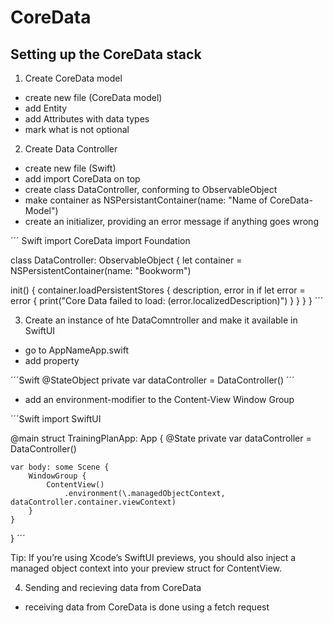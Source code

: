 # CoreData
## Setting up the CoreData stack

1. Create CoreData model
- create new file (CoreData model)
- add Entity
- add Attributes with data types
- mark what is not optional

2. Create Data Controller
- create new file (Swift)
- add import CoreData on top
- create class DataController, conforming to ObservableObject
- make container as NSPersistantContainer(name: "Name of CoreData-Model")
- create an initializer, providing an error message if anything goes wrong

´´´
Swift
import CoreData
import Foundation

class DataController: ObservableObject {
  let container = NSPersistentContainer(name: "Bookworm")

  init() {
    container.loadPersistentStores { description, error in
      if let error = error {
          print("Core Data failed to load: \(error.localizedDescription)")
      }
    }
  }
}
´´´

3. Create an instance of hte DataComntroller and make it available in SwiftUI
- go to AppNameApp.swift
- add property

´´´Swift
@StateObject private var dataController = DataController()
´´´

- add an environment-modifier to the Content-View Window Group

´´´Swift
import SwiftUI

@main
struct TrainingPlanApp: App {
    @State private var dataController = DataController()
    
    var body: some Scene {
        WindowGroup {
            ContentView()
                .environment(\.managedObjectContext, dataController.container.viewContext)
        }
    }
}
´´´

Tip: If you’re using Xcode’s SwiftUI previews, you should also inject a managed object context into your preview struct for ContentView.

4. Sending and recieving data from CoreData
- receiving data from CoreData is done using a fetch request
